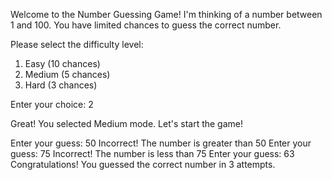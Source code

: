 Welcome to the Number Guessing Game!
I'm thinking of a number between 1 and 100.
You have limited chances to guess the correct number.

Please select the difficulty level:
1. Easy (10 chances)
2. Medium (5 chances)
3. Hard (3 chances)

Enter your choice: 2

Great! You selected Medium mode.
Let's start the game!

Enter your guess: 50
Incorrect! The number is greater than 50
Enter your guess: 75
Incorrect! The number is less than 75
Enter your guess: 63
Congratulations! You guessed the correct number in 3 attempts.
